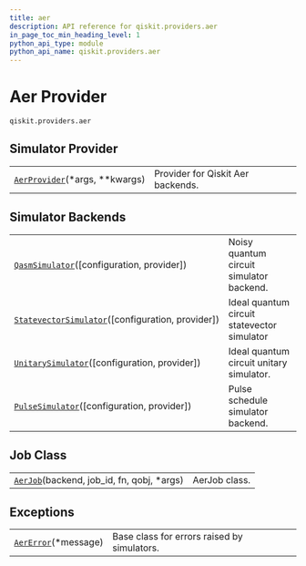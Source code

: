 ```yaml
---
title: aer
description: API reference for qiskit.providers.aer
in_page_toc_min_heading_level: 1
python_api_type: module
python_api_name: qiskit.providers.aer
---
```


<span id="module-qiskit.providers.aer" />

# Aer Provider

<span id="module-qiskit.providers.aer" />

`qiskit.providers.aer`

## Simulator Provider

|                                                                                                          |                                   |
| -------------------------------------------------------------------------------------------------------- | --------------------------------- |
| [`AerProvider`](qiskit.providers.aer.AerProvider "qiskit.providers.aer.AerProvider")(\*args, \*\*kwargs) | Provider for Qiskit Aer backends. |

## Simulator Backends

|                                                                                                                                             |                                             |
| ------------------------------------------------------------------------------------------------------------------------------------------- | ------------------------------------------- |
| [`QasmSimulator`](qiskit.providers.aer.QasmSimulator "qiskit.providers.aer.QasmSimulator")(\[configuration, provider])                      | Noisy quantum circuit simulator backend.    |
| [`StatevectorSimulator`](qiskit.providers.aer.StatevectorSimulator "qiskit.providers.aer.StatevectorSimulator")(\[configuration, provider]) | Ideal quantum circuit statevector simulator |
| [`UnitarySimulator`](qiskit.providers.aer.UnitarySimulator "qiskit.providers.aer.UnitarySimulator")(\[configuration, provider])             | Ideal quantum circuit unitary simulator.    |
| [`PulseSimulator`](qiskit.providers.aer.PulseSimulator "qiskit.providers.aer.PulseSimulator")(\[configuration, provider])                   | Pulse schedule simulator backend.           |

## Job Class

|                                                                                                           |               |
| --------------------------------------------------------------------------------------------------------- | ------------- |
| [`AerJob`](qiskit.providers.aer.AerJob "qiskit.providers.aer.AerJob")(backend, job\_id, fn, qobj, \*args) | AerJob class. |

## Exceptions

|                                                                                        |                                             |
| -------------------------------------------------------------------------------------- | ------------------------------------------- |
| [`AerError`](qiskit.providers.aer.AerError "qiskit.providers.aer.AerError")(\*message) | Base class for errors raised by simulators. |


